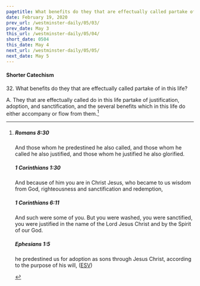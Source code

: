 ```yaml
---
pagetitle: What benefits do they that are effectually called partake of in this life?
date: February 19, 2020
prev_url: /westminster-daily/05/03/
prev_date: May 3
this_url: /westminster-daily/05/04/
short_date: 0504
this_date: May 4
next_url: /westminster-daily/05/05/
next_date: May 5
---
```


#### Shorter Catechism

32\. What benefits do they that are effectually called partake of in this life?

A. They that are effectually called do in this life partake of justification, adoption, and sanctification, and the several benefits which in this life do either accompany or flow from them.[^fnref:wsc1]


[^fnref:wsc1]: <div class="esv"><h5>Romans 8:30</h5> <div class="esv-text"><p id="p45008030.01-1">And those whom he predestined he also called, and those whom he called he also justified, and those whom he justified he also glorified.</p> </div><h5>1 Corinthians 1:30</h5> <div class="esv-text"><p id="p46001030.01-2">And because of him you are in Christ Jesus, who became to us wisdom from God, righteousness and sanctification and redemption,</p> </div><h5>1 Corinthians 6:11</h5> <div class="esv-text"><p id="p46006011.01-3">And such were some of you. But you were washed, you were sanctified, you were justified in the name of the Lord Jesus Christ and by the Spirit of our God.</p> </div><h5>Ephesians 1:5</h5> <div class="esv-text"><p id="p49001005.01-4">he predestined us for adoption as sons through Jesus Christ, according to the purpose of his will,  (<a href="http://www.esv.org" class="copyright">ESV</a>)</p> </div> </div>

